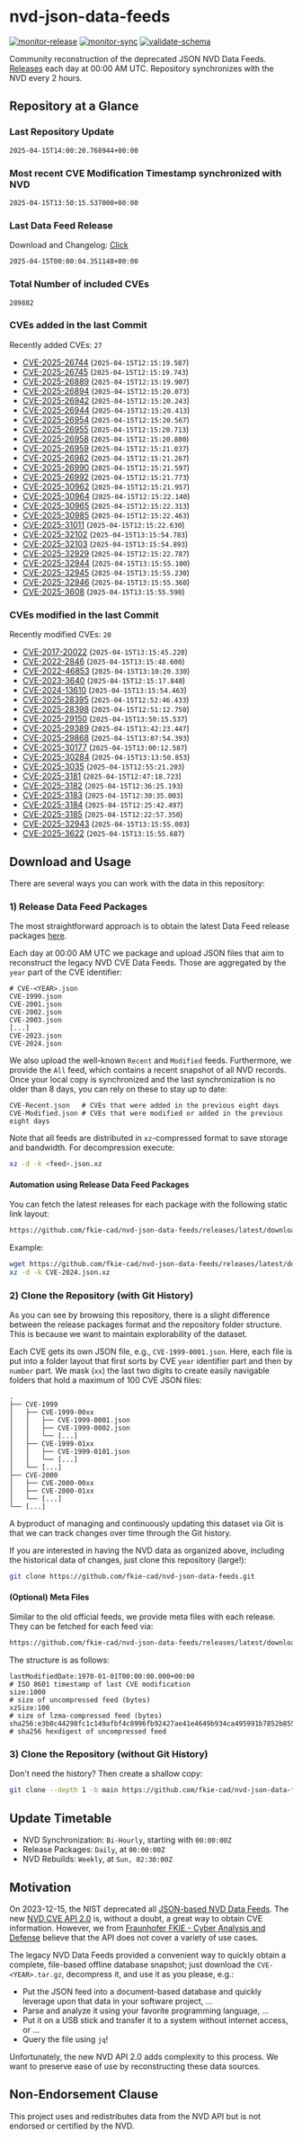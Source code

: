 # nvd-json-data-feeds

[![monitor-release](https://github.com/fkie-cad/nvd-json-data-feeds/actions/workflows/monitor_release.yml/badge.svg)](https://github.com/fkie-cad/nvd-json-data-feeds/actions/workflows/monitor_release.yml)
[![monitor-sync](https://github.com/fkie-cad/nvd-json-data-feeds/actions/workflows/monitor_sync.yml/badge.svg)](https://github.com/fkie-cad/nvd-json-data-feeds/actions/workflows/monitor_sync.yml)
[![validate-schema](https://github.com/fkie-cad/nvd-json-data-feeds/actions/workflows/validate_schema.yml/badge.svg)](https://github.com/fkie-cad/nvd-json-data-feeds/actions/workflows/validate_schema.yml)

Community reconstruction of the deprecated JSON NVD Data Feeds.
[Releases](https://github.com/fkie-cad/nvd-json-data-feeds/releases/latest) each day at 00:00 AM UTC.
Repository synchronizes with the NVD every 2 hours.

## Repository at a Glance

### Last Repository Update

```plain
2025-04-15T14:00:20.768944+00:00
```

### Most recent CVE Modification Timestamp synchronized with NVD

```plain
2025-04-15T13:50:15.537000+00:00
```

### Last Data Feed Release

Download and Changelog: [Click](https://github.com/fkie-cad/nvd-json-data-feeds/releases/latest)

```plain
2025-04-15T00:00:04.351148+00:00
```

### Total Number of included CVEs

```plain
289882
```

### CVEs added in the last Commit

Recently added CVEs: `27`

- [CVE-2025-26744](CVE-2025/CVE-2025-267xx/CVE-2025-26744.json) (`2025-04-15T12:15:19.587`)
- [CVE-2025-26745](CVE-2025/CVE-2025-267xx/CVE-2025-26745.json) (`2025-04-15T12:15:19.743`)
- [CVE-2025-26889](CVE-2025/CVE-2025-268xx/CVE-2025-26889.json) (`2025-04-15T12:15:19.907`)
- [CVE-2025-26894](CVE-2025/CVE-2025-268xx/CVE-2025-26894.json) (`2025-04-15T12:15:20.073`)
- [CVE-2025-26942](CVE-2025/CVE-2025-269xx/CVE-2025-26942.json) (`2025-04-15T12:15:20.243`)
- [CVE-2025-26944](CVE-2025/CVE-2025-269xx/CVE-2025-26944.json) (`2025-04-15T12:15:20.413`)
- [CVE-2025-26954](CVE-2025/CVE-2025-269xx/CVE-2025-26954.json) (`2025-04-15T12:15:20.567`)
- [CVE-2025-26955](CVE-2025/CVE-2025-269xx/CVE-2025-26955.json) (`2025-04-15T12:15:20.713`)
- [CVE-2025-26958](CVE-2025/CVE-2025-269xx/CVE-2025-26958.json) (`2025-04-15T12:15:20.880`)
- [CVE-2025-26959](CVE-2025/CVE-2025-269xx/CVE-2025-26959.json) (`2025-04-15T12:15:21.037`)
- [CVE-2025-26982](CVE-2025/CVE-2025-269xx/CVE-2025-26982.json) (`2025-04-15T12:15:21.267`)
- [CVE-2025-26990](CVE-2025/CVE-2025-269xx/CVE-2025-26990.json) (`2025-04-15T12:15:21.597`)
- [CVE-2025-26992](CVE-2025/CVE-2025-269xx/CVE-2025-26992.json) (`2025-04-15T12:15:21.773`)
- [CVE-2025-30962](CVE-2025/CVE-2025-309xx/CVE-2025-30962.json) (`2025-04-15T12:15:21.957`)
- [CVE-2025-30964](CVE-2025/CVE-2025-309xx/CVE-2025-30964.json) (`2025-04-15T12:15:22.140`)
- [CVE-2025-30965](CVE-2025/CVE-2025-309xx/CVE-2025-30965.json) (`2025-04-15T12:15:22.313`)
- [CVE-2025-30985](CVE-2025/CVE-2025-309xx/CVE-2025-30985.json) (`2025-04-15T12:15:22.463`)
- [CVE-2025-31011](CVE-2025/CVE-2025-310xx/CVE-2025-31011.json) (`2025-04-15T12:15:22.630`)
- [CVE-2025-32102](CVE-2025/CVE-2025-321xx/CVE-2025-32102.json) (`2025-04-15T13:15:54.783`)
- [CVE-2025-32103](CVE-2025/CVE-2025-321xx/CVE-2025-32103.json) (`2025-04-15T13:15:54.893`)
- [CVE-2025-32929](CVE-2025/CVE-2025-329xx/CVE-2025-32929.json) (`2025-04-15T12:15:22.787`)
- [CVE-2025-32944](CVE-2025/CVE-2025-329xx/CVE-2025-32944.json) (`2025-04-15T13:15:55.100`)
- [CVE-2025-32945](CVE-2025/CVE-2025-329xx/CVE-2025-32945.json) (`2025-04-15T13:15:55.230`)
- [CVE-2025-32946](CVE-2025/CVE-2025-329xx/CVE-2025-32946.json) (`2025-04-15T13:15:55.360`)
- [CVE-2025-3608](CVE-2025/CVE-2025-36xx/CVE-2025-3608.json) (`2025-04-15T13:15:55.590`)


### CVEs modified in the last Commit

Recently modified CVEs: `20`

- [CVE-2017-20022](CVE-2017/CVE-2017-200xx/CVE-2017-20022.json) (`2025-04-15T13:15:45.220`)
- [CVE-2022-2846](CVE-2022/CVE-2022-28xx/CVE-2022-2846.json) (`2025-04-15T13:15:48.600`)
- [CVE-2022-46853](CVE-2022/CVE-2022-468xx/CVE-2022-46853.json) (`2025-04-15T13:10:20.330`)
- [CVE-2023-3640](CVE-2023/CVE-2023-36xx/CVE-2023-3640.json) (`2025-04-15T12:15:17.840`)
- [CVE-2024-13610](CVE-2024/CVE-2024-136xx/CVE-2024-13610.json) (`2025-04-15T13:15:54.463`)
- [CVE-2025-28395](CVE-2025/CVE-2025-283xx/CVE-2025-28395.json) (`2025-04-15T12:52:46.433`)
- [CVE-2025-28398](CVE-2025/CVE-2025-283xx/CVE-2025-28398.json) (`2025-04-15T12:51:12.750`)
- [CVE-2025-29150](CVE-2025/CVE-2025-291xx/CVE-2025-29150.json) (`2025-04-15T13:50:15.537`)
- [CVE-2025-29389](CVE-2025/CVE-2025-293xx/CVE-2025-29389.json) (`2025-04-15T13:42:23.447`)
- [CVE-2025-29868](CVE-2025/CVE-2025-298xx/CVE-2025-29868.json) (`2025-04-15T13:07:54.393`)
- [CVE-2025-30177](CVE-2025/CVE-2025-301xx/CVE-2025-30177.json) (`2025-04-15T13:00:12.587`)
- [CVE-2025-30284](CVE-2025/CVE-2025-302xx/CVE-2025-30284.json) (`2025-04-15T13:13:50.853`)
- [CVE-2025-3035](CVE-2025/CVE-2025-30xx/CVE-2025-3035.json) (`2025-04-15T12:55:21.203`)
- [CVE-2025-3181](CVE-2025/CVE-2025-31xx/CVE-2025-3181.json) (`2025-04-15T12:47:18.723`)
- [CVE-2025-3182](CVE-2025/CVE-2025-31xx/CVE-2025-3182.json) (`2025-04-15T12:36:25.193`)
- [CVE-2025-3183](CVE-2025/CVE-2025-31xx/CVE-2025-3183.json) (`2025-04-15T12:30:35.003`)
- [CVE-2025-3184](CVE-2025/CVE-2025-31xx/CVE-2025-3184.json) (`2025-04-15T12:25:42.497`)
- [CVE-2025-3185](CVE-2025/CVE-2025-31xx/CVE-2025-3185.json) (`2025-04-15T12:22:57.350`)
- [CVE-2025-32943](CVE-2025/CVE-2025-329xx/CVE-2025-32943.json) (`2025-04-15T13:15:55.003`)
- [CVE-2025-3622](CVE-2025/CVE-2025-36xx/CVE-2025-3622.json) (`2025-04-15T13:15:55.687`)


## Download and Usage

There are several ways you can work with the data in this repository:

### 1) Release Data Feed Packages

The most straightforward approach is to obtain the latest Data Feed release packages [here](https://github.com/fkie-cad/nvd-json-data-feeds/releases/latest).

Each day at 00:00 AM UTC we package and upload JSON files that aim to reconstruct the legacy NVD CVE Data Feeds.
Those are aggregated by the `year` part of the CVE identifier:

```
# CVE-<YEAR>.json
CVE-1999.json
CVE-2001.json
CVE-2002.json
CVE-2003.json
[...]
CVE-2023.json
CVE-2024.json
```

We also upload the well-known `Recent` and `Modified` feeds.
Furthermore, we provide the `All` feed, which contains a recent snapshot of all NVD records.
Once your local copy is synchronized and the last synchronization is no older than 8 days, you can rely on these to stay up to date:

```plain
CVE-Recent.json   # CVEs that were added in the previous eight days
CVE-Modified.json # CVEs that were modified or added in the previous eight days
```

Note that all feeds are distributed in `xz`-compressed format to save storage and bandwidth.
For decompression execute:

```sh
xz -d -k <feed>.json.xz
```

#### Automation using Release Data Feed Packages

You can fetch the latest releases for each package with the following static link layout:

```sh
https://github.com/fkie-cad/nvd-json-data-feeds/releases/latest/download/CVE-<YEAR>.json.xz
```

Example:

```sh
wget https://github.com/fkie-cad/nvd-json-data-feeds/releases/latest/download/CVE-2024.json.xz
xz -d -k CVE-2024.json.xz
```

### 2) Clone the Repository (with Git History)

As you can see by browsing this repository, there is a slight difference between the release packages format and the repository folder structure.
This is because we want to maintain explorability of the dataset.

Each CVE gets its own JSON file, e.g., `CVE-1999-0001.json`.
Here, each file is put into a folder layout that first sorts by CVE `year` identifier part and then by `number` part.
We mask (`xx`) the last two digits to create easily navigable folders that hold a maximum of 100 CVE JSON files:

```plain
.
├── CVE-1999
│   ├── CVE-1999-00xx
│   │   ├── CVE-1999-0001.json
│   │   ├── CVE-1999-0002.json
│   │   └── [...]
│   ├── CVE-1999-01xx
│   │   ├── CVE-1999-0101.json
│   │   └── [...]
│   └── [...]
├── CVE-2000
│   ├── CVE-2000-00xx
│   ├── CVE-2000-01xx
│   └── [...]
└── [...]
```

A byproduct of managing and continuously updating this dataset via Git is that we can track changes over time through the Git history.

If you are interested in having the NVD data as organized above, including the historical data of changes, just clone this repository (large!):

```sh
git clone https://github.com/fkie-cad/nvd-json-data-feeds.git
```

#### (Optional) Meta Files

Similar to the old official feeds, we provide meta files with each release. They can be fetched for each feed via:

```sh
https://github.com/fkie-cad/nvd-json-data-feeds/releases/latest/download/CVE-<YEAR>.meta
```

The structure is as follows:

```plain
lastModifiedDate:1970-01-01T00:00:00.000+00:00                          # ISO 8601 timestamp of last CVE modification
size:1000                                                               # size of uncompressed feed (bytes)
xzSize:100                                                              # size of lzma-compressed feed (bytes)
sha256:e3b0c44298fc1c149afbf4c8996fb92427ae41e4649b934ca495991b7852b855 # sha256 hexdigest of uncompressed feed
```

### 3) Clone the Repository (without Git History)

Don't need the history? Then create a shallow copy:

```sh
git clone --depth 1 -b main https://github.com/fkie-cad/nvd-json-data-feeds.git
```


## Update Timetable

* NVD Synchronization: `Bi-Hourly`, starting with `00:00:00Z`
* Release Packages: `Daily`, at `00:00:00Z`
* NVD Rebuilds: `Weekly`, at `Sun, 02:30:00Z`


## Motivation

On 2023-12-15, the NIST deprecated all [JSON-based NVD Data Feeds](https://nvd.nist.gov/vuln/data-feeds#divRetirementBanner-1).
The new [NVD CVE API 2.0](https://nvd.nist.gov/developers/vulnerabilities) is, without a doubt, a great way to obtain CVE information.
However, we from [Fraunhofer FKIE - Cyber Analysis and Defense](https://www.fkie.fraunhofer.de/en/departments/cad.html) believe that the API does not cover a variety of use cases.

The legacy NVD Data Feeds provided a convenient way to quickly obtain a complete, file-based offline database snapshot; just download the `CVE-<YEAR>.tar.gz`, decompress it, and use it as you please, e.g.:

- Put the JSON feed into a document-based database and quickly leverage upon that data in your software project, ...
- Parse and analyze it using your favorite programming language, ...
- Put it on a USB stick and transfer it to a system without internet access, or ...
- Query the file using `jq`!

Unfortunately, the new NVD API 2.0 adds complexity to this process.
We want to preserve ease of use by reconstructing these data sources.

## Non-Endorsement Clause

This project uses and redistributes data from the NVD API but is not endorsed or certified by the NVD.